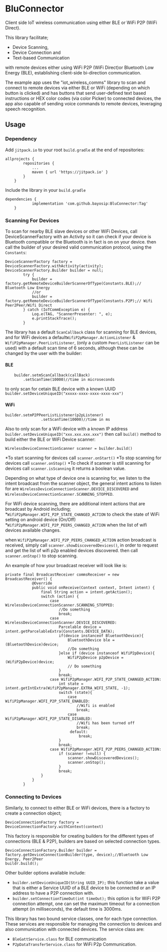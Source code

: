 # BluConnector
Client side IoT wireless communication using either BLE or WiFi P2P (WiFi Direct).

This library facilitate;
* Device Scanning,
* Device Connection and
* Text-based Communication

with remote devices either using WiFi P2P (WiFi Direct)or Bluetooth Low Energy (BLE), establishing client-side bi-direction communication.

The example app uses the "iot_wireless_comms" library to scan and connect to remote devices via either BLE or WiFi (depending on which button is clicked) and has buttons that send user-defined text based instructions or HEX color codes (via color Picker) to connected devices, the app also capable of sending voice commands to remote devices, leveraging speech recognition.

## Usage

### Dependency

Add `jitpack.io` to your root `build.gradle` at the end of repositories:

``` 
allprojects {
        repositories {
            ...
            maven { url 'https://jitpack.io' }
        }
    }

```

Include the library in your `build.gradle`

```
dependencies {
            implementation 'com.github.bayosip:BluConnector:Tag'
    }
```

### Scanning For Devices

To scan for nearby BLE slave devices or other WiFi Devices, call DeviceScannerFactory with an Activity so it can check if your device is Bluetooth compatible or the Bluetooth is in fact is on on your device. 
then call the builder of your desired valid communication protocol, using the `Constants`:

```
DeviceScannerFactory factory = DeviceScannerFactory.withActivity(activity);
DeviceScannerFactory.Builder builder = null;
        try { 
            builder = factory.getRemoteDeviceBuilderScannerOfType(Constants.BLE);// Bluetooth Low Energy
            //or
            builder = factory.getRemoteDeviceBuilderScannerOfType(Constants.P2P);// Wifi Peer2Peer/Wifi Direct
        } catch (IoTCommException e) {
            Log.e(TAG, "ScannerPresenter: ", e);
            e.printStackTrace();
        }
```
The library has a default `ScanCallback` class for scanning for BLE devices, and for WiFi devices a default`WifiP2pManager.ActionListener` & `WifiP2pManager.PeerListListener`, (only a custom `PeerListListener` can be used)  with a default scan time of 6 seconds, although these can be changed by the user with the builder:

#### BLE
```
    builder.setmScanCallback(callBack)
        .setScanTime(10000)//time in microseconds
```
to only scan for cetain BLE device with a known UUID `builder.setDeviceUniqueID("xxxxx-xxxx-xxxx-xxxx-xxx")`

#### WiFi
```
builder.setmP2PPeerListListener(p2pListener)
                .setScanTime(10000)//time in ms
```
Also to only scan for a WiFi device with a known IP address `builder.setDeviceUniqueID("xxx.xxx.xxx.xxx")`
then call `build()` method to build either the BLE or WiFi Device scanner:

`WirelessDeviceConnectionScanner scanner = builder.build()`

*To start scanning for devices call `scanner.onStart()`
*To stop scanning for devices call `scanner.onStop()`
*To check if scanner is still scanning for devices call `scanner.isScanning` it returns a boolean value.


Depending on what type of device one is scanning for, we listen to the intent broadcast from the scanner object,
the general intent actions to listen for are `WirelessDeviceConnectionScanner.DEVICE_DISCOVERED` and `WirelessDeviceConnectionScanner.SCANNING_STOPPED`.

For WiFi device scanning, there are additional intent actions that are broadcast by Android including;
*`WifiP2pManager.WIFI_P2P_STATE_CHANGED_ACTION` to check the state of WiFi setting on android device (On/Off)
*`WifiP2pManager.WIFI_P2P_PEERS_CHANGED_ACTION` when the list of wifi devices available changes.

when `WifiP2pManager.WIFI_P2P_PEERS_CHANGED_ACTION` action broadcast is received, simply call `scanner.showDiscoveredDevices()`,
in order to request and get the list of wifi p2p enabled devices discovered. then call `scanner.onStop()` to stop scanning.

An example of how your broadcast receiver will look like is:

```
private final BroadcastReceiver commsReceiver = new BroadcastReceiver() {
            @Override
            public void onReceive(Context context, Intent intent) {
                final String action = intent.getAction();
                switch (action) {
                    case WirelessDeviceConnectionScanner.SCANNING_STOPPED:
                        //Do something
                        break;
                    case WirelessDeviceConnectionScanner.DEVICE_DISCOVERED:
                        Parcelable device = intent.getParcelableExtra(Constants.DEVICE_DATA);
                        if(device instanceof BluetoothDevice){
                            BluetoothDevice ble = (BluetoothDevice)device;
                            //Do something
                        }else if (device instanceof WifiP2pDevice){
                            WifiP2pDevice p2pDevice = (WifiP2pDevice)device;
                            // Do something
                        }
                        break;
                    case WifiP2pManager.WIFI_P2P_STATE_CHANGED_ACTION:
                        int state = intent.getIntExtra(WifiP2pManager.EXTRA_WIFI_STATE, -1);
                        switch (state){
                            case WifiP2pManager.WIFI_P2P_STATE_ENABLED:
                                //Wifi is enabled
                                break;
                            case WifiP2pManager.WIFI_P2P_STATE_DISABLED:
                                //Wifi has been turned off
                                break;
                             default:
                                 break;
                        }
                        break;
                    case WifiP2pManager.WIFI_P2P_PEERS_CHANGED_ACTION:
                        if (scanner !=null) {
                            scanner.showDiscoveredDevices();
                            scanner.onStop();
                        }
                        break;
                }
            }
        }
```
### Connecting to Devices

Similarly, to connect to either BLE or WiFi devices, there is a factory to create a connection object;

`DeviceConnectionFactory factory = DeviceConnectionFactory.withContext(context)`

This factory is responsible for creating builders for the different types of connections (BLE & P2P), builders are based on
selected connection types.

```
DeviceConnectionFactory.Builder builder = factory.getDeviceConnectionBuilder(type, device);//Bluetooth Low Energy, Peer2Peer
buildr.build();
```
Other builder options available include:
* `builder.setDeviceUniqueID(String UUID_IP);` this function take a value that is either a Service
UUID of a BLE device to be connected or an IP address to have a P2P connection with.
* `builder.setConnectionTimeOut(int timeOut);` this option is for WiFi P2P connection attempt, one can set the maximum timeout 
for a connection attempt (in milliseconds), the default time is 3000ms.

This library has two bound service classes, one for each type connection. These services are responsible for managing the connection
to devices and also communication with connected devices.
The service class are:
* `BleGattService.class` for BLE communication
* `P2pDataTransferService.class` for WiFi P2p Communication.








